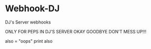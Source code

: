 # Webhook-DJ
DJ's Server webhooks

ONLY FOR PEPS IN DJ'S SERVER OKAY GOODBYE DON'T MESS UP!!!

also = "oops"
print also
